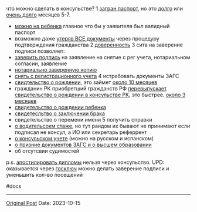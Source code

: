 что можно сделать в консульстве?
1 [загран паспорт](495.md), но это [долго](1219.md) или [очень долго](987.md) месяцев 5-7. 
- [можно на ребенка](1257.md) главное что бы у заявителя был валидный паспорт
- возможно даже [утеряв ВСЕ документы](1007.md) через процедуру подтверждения гражданства
2 [доверенность](689.md)
3 сита на заверение подписи позволяет:
- [заверить подпись](1420.md) на заявление на снятие с рег учета, нотариальном согласии, заявление
- [нотариально заверенную копию](1645.md)
- [снять с регистрационного учета](1630.md)
4 истребовать документы ЗАГС
- [свидтельство о рождении](946.md), это займет [около 10 месяцев](1433.md)
- гражданин РК приобретший гражданств РФ [перевыпускает свидетельство о рождении в консульстве РК](844.md), это быстрее. [около 3 месяцев](1277.md)
- [свидетельство о рождении ребенка](1434.md)
- [свидетесльтво о заключении брака](1643.md)
- свидетельство о перемени имени
5 получить справки
- [о водительсокм стаже](716.md), но тут рандом их бывают не принимают если подписал не консул, а ИО или секретарь реферрент
- [о консульском учете](1623.md) (можно на русском и испанском)
- [о призние документов ЗАГС и о высшем образовании](704.md)
- об отсутсвии судимостей

p.s. [апостилировать дипломы](1625.md) нельзя через консульство.
UPD: оказывается через [госключ](1655.md) можно делать заверение подписи и уменьшить кол-во посещений

#docs

---
[Original Post](https://t.me/lev2tarragona/1653)
Date: 2023-10-15
